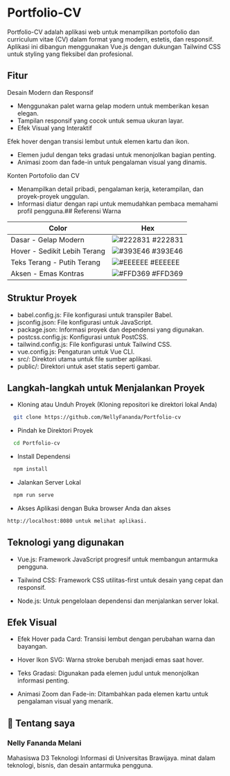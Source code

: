 
# Portfolio-CV

Portfolio-CV adalah aplikasi web untuk menampilkan portofolio dan curriculum vitae (CV) dalam format yang modern, estetis, dan responsif. Aplikasi ini dibangun menggunakan Vue.js dengan dukungan Tailwind CSS untuk styling yang fleksibel dan profesional.


## Fitur

 Desain Modern dan Responsif
- Menggunakan palet warna gelap modern untuk memberikan kesan elegan. 
- Tampilan responsif yang cocok untuk semua ukuran layar. 
- Efek Visual yang Interaktif

Efek hover dengan transisi lembut untuk elemen kartu dan ikon.
- Elemen judul dengan teks gradasi untuk menonjolkan bagian penting. 
- Animasi zoom dan fade-in untuk pengalaman visual yang dinamis. 

Konten Portofolio dan CV
- Menampilkan detail pribadi, pengalaman kerja, keterampilan, dan proyek-proyek unggulan.
- Informasi diatur dengan rapi untuk memudahkan pembaca memahami profil pengguna.## Referensi Warna

| Color             | Hex                                                                |
| ----------------- | ------------------------------------------------------------------ |
| Dasar - Gelap Modern | ![#222831](https://www.colorhexa.com/222831.png) #222831 |
| Hover - Sedikit Lebih Terang | ![#393E46](https://www.colorhexa.com/393e46.png) #393E46 |
| Teks Terang - Putih Terang | ![#EEEEEE](https://www.colorhexa.com/eeeeee.png) #EEEEEE |
| Aksen - Emas Kontras | ![#FFD369](https://www.colorhexa.com/ffd369.png) #FFD369 |


## Struktur Proyek

- babel.config.js: File konfigurasi untuk transpiler Babel.
- jsconfig.json: File konfigurasi untuk JavaScript.
- package.json: Informasi proyek dan dependensi yang digunakan.
- postcss.config.js: Konfigurasi untuk PostCSS.
- tailwind.config.js: File konfigurasi untuk Tailwind CSS.
- vue.config.js: Pengaturan untuk Vue CLI.
- src/: Direktori utama untuk file sumber aplikasi.
- public/: Direktori untuk aset statis seperti gambar.
## Langkah-langkah untuk Menjalankan Proyek

- Kloning atau Unduh Proyek (Kloning repositori ke direktori lokal Anda)

```bash
  git clone https://github.com/NellyFananda/Portfolio-cv
```
- Pindah ke Direktori Proyek

```bash
  cd Portfolio-cv
```
- Install Dependensi

```bash
  npm install
```
- Jalankan Server Lokal

```bash
  npm run serve
```
- Akses Aplikasi dengan Buka browser Anda dan akses 
``` bash 
http://localhost:8080 untuk melihat aplikasi.
```

## Teknologi yang digunakan

- Vue.js: Framework JavaScript progresif untuk membangun antarmuka pengguna.

- Tailwind CSS: Framework CSS utilitas-first untuk desain yang cepat dan responsif.

- Node.js: Untuk pengelolaan dependensi dan menjalankan server lokal.

## Efek Visual
- Efek Hover pada Card: Transisi lembut dengan perubahan warna dan bayangan.

- Hover Ikon SVG: Warna stroke berubah menjadi emas saat hover.

- Teks Gradasi: Digunakan pada elemen judul untuk menonjolkan informasi penting.

- Animasi Zoom dan Fade-in: Ditambahkan pada elemen kartu untuk pengalaman visual yang menarik.

## 🚀 Tentang saya

### Nelly Fananda Melani
Mahasiswa D3 Teknologi Informasi di Universitas Brawijaya.
minat dalam teknologi, bisnis, dan desain antarmuka pengguna.




